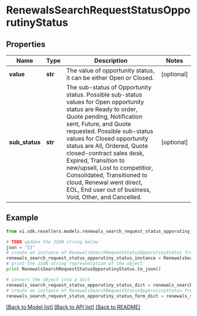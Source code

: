 # RenewalsSearchRequestStatusOpporutinyStatus


## Properties

Name | Type | Description | Notes
------------ | ------------- | ------------- | -------------
**value** | **str** | The value of opportunity status, it can be either Open or Closed. | [optional] 
**sub_status** | **str** | The sub-status of Opportunity status. Possible sub-status values for Open opportunity status are Ready to order, Quote pending, Notification sent, Future, and Quote requested. Possible sub-status values for Closed opportunity status are All, Ordered, Quote closed-contract sales desk, Expired, Transition to new/upsell, Lost to competitior, Consolidated, Transitioned to cloud, Renewal went direct, EOL, End user out of business, Void, Other, and Cancelled. | [optional] 

## Example

```python
from xi.sdk.resellers.models.renewals_search_request_status_opporutiny_status import RenewalsSearchRequestStatusOpporutinyStatus

# TODO update the JSON string below
json = "{}"
# create an instance of RenewalsSearchRequestStatusOpporutinyStatus from a JSON string
renewals_search_request_status_opporutiny_status_instance = RenewalsSearchRequestStatusOpporutinyStatus.from_json(json)
# print the JSON string representation of the object
print RenewalsSearchRequestStatusOpporutinyStatus.to_json()

# convert the object into a dict
renewals_search_request_status_opporutiny_status_dict = renewals_search_request_status_opporutiny_status_instance.to_dict()
# create an instance of RenewalsSearchRequestStatusOpporutinyStatus from a dict
renewals_search_request_status_opporutiny_status_form_dict = renewals_search_request_status_opporutiny_status.from_dict(renewals_search_request_status_opporutiny_status_dict)
```
[[Back to Model list]](../README.md#documentation-for-models) [[Back to API list]](../README.md#documentation-for-api-endpoints) [[Back to README]](../README.md)


